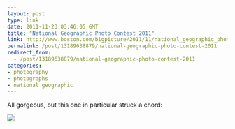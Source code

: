 ```yaml
---
layout: post
type: link
date: 2011-11-23 03:46:05 GMT
title: "National Geographic Photo Contest 2011"
link: http://www.boston.com/bigpicture/2011/11/national_geographic_photo_cont.html
permalink: /post/13189638879/national-geographic-photo-contest-2011
redirect_from: 
  - /post/13189638879/national-geographic-photo-contest-2011
categories:
- photography
- photographs
- national geographic
---
```

All gorgeous, but this one in particular struck a chord:

![](http://inapcache.boston.com/universal/site_graphics/blogs/bigpicture/ngmphotocontest_111811/bp51.jpg)


